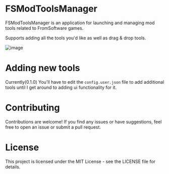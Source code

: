 # FSModToolsManager

FSModToolsManager is an application for launching and managing mod tools related to FromSoftware games.

Supports adding all the tools you'd like as well as drag & drop tools.

![image](https://github.com/user-attachments/assets/bbd4f557-3c67-4750-a5ab-2bd6b5a7ced6)

# Adding new tools
Currently(0.1.0) You'll have to edit the `config.user.json` file to add additional tools until I get around to adding ui functionality for it.

# Contributing
Contributions are welcome! If you find any issues or have suggestions, feel free to open an issue or submit a pull request.

# License
This project is licensed under the MIT License - see the LICENSE file for details.
